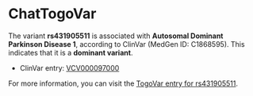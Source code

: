 # ChatTogoVar

The variant **rs431905511** is associated with **Autosomal Dominant Parkinson Disease 1**, according to ClinVar (MedGen ID: C1868595). This indicates that it is a **dominant variant**.

- ClinVar entry: [VCV000097000](https://www.ncbi.nlm.nih.gov/clinvar/variation/97000)

For more information, you can visit the [TogoVar entry for rs431905511](https://togovar.biosciencedbc.jp/variant/rs431905511).